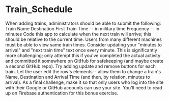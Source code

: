 # Train_Schedule
When adding trains, administrators should be able to submit the following:
Train Name
Destination
First Train Time -- in military time
Frequency -- in minutes
Code this app to calculate when the next train will arrive; this should be relative to the current time.
Users from many different machines must be able to view same train times.
Consider updating your "minutes to arrival" and "next train time" text once every minute. This is significantly more challenging; only attempt this if you've completed the actual activity and committed it somewhere on GitHub for safekeeping (and maybe create a second GitHub repo).
Try adding update and remove buttons for each train. Let the user edit the row's elements-- allow them to change a train's Name, Destination and Arrival Time (and then, by relation, minutes to arrival).
As a final challenge, make it so that only users who log into the site with their Google or GitHub accounts can use your site. You'll need to read up on Firebase authentication for this bonus exercise.
